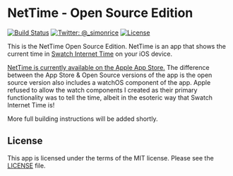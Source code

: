 # NetTime - Open Source Edition

[![Build Status](https://api.travis-ci.org/simonrice/NetTime.svg)](https://travis-ci.org/simonrice/NetTime)
[![Twitter: @_simonrice](https://img.shields.io/badge/contact-@_simonrice-blue.svg?style=flat)](https://twitter.com/_simonrice)
[![License](https://img.shields.io/badge/license-MIT-green.svg?style=flat)](https://github.com/simonrice/NetTime/blob/master/LICENSE)

This is the NetTime Open Source Edition.  NetTime is an app that shows the current time in [Swatch Internet Time](https://en.wikipedia.org/wiki/Swatch_Internet_Time) on your iOS device.

[NetTime is currently available on the Apple App Store.](https://appsto.re/i6Yc3VC)  The difference between the App Store & Open Source versions of the app is the open source version also includes a watchOS component of the app.  Apple refused to allow the watch components I created as their primary functionality was to tell the time, albeit in the esoteric way that Swatch Internet Time is!

More full building instructions will be added shortly.

## License

This app is licensed under the terms of the MIT license. Please see the [LICENSE](LICENSE) file.
